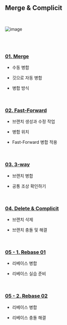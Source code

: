 <!-- 병합과 충돌-->

## Merge & Complicit

<br>

![image](https://backlog.com/git-tutorial/kr/img/post/stepup/capture_stepup2_7_1.png)

<br><br>

### [01. Merge](https://github.com/oss6team/assignment/blob/main/%EA%B5%90%EC%9E%AC%208%EC%9E%A5%20%EC%A0%95%EB%A6%AC/1.%20Merge.md)

- 수동 병합

- 깃으로 자동 병합

- 병합 방식

<br>

### [02. Fast-Forward](https://github.com/oss6team/assignment/blob/main/%EA%B5%90%EC%9E%AC%208%EC%9E%A5%20%EC%A0%95%EB%A6%AC/2.%20Fast-Forwad.md)

- 브랜치 생성과 수정 작업

- 병합 위치

- Fast-Forward 병합 적용

<br>

### [03. 3-way](https://github.com/oss6team/assignment/blob/main/%EA%B5%90%EC%9E%AC%208%EC%9E%A5%20%EC%A0%95%EB%A6%AC/3.%203-way.md)

- 브랜치 병합

- 공통 조상 확인하기

<br>

### [04. Delete & Complicit](https://github.com/oss6team/assignment/blob/main/%EA%B5%90%EC%9E%AC%208%EC%9E%A5%20%EC%A0%95%EB%A6%AC/4.%20Delete%26Complicit.md)

- 브랜치 삭제

- 브랜치 충돌 및 해결

<br>

### [05 - 1. Rebase 01](https://github.com/oss6team/assignment/blob/main/%EA%B5%90%EC%9E%AC%208%EC%9E%A5%20%EC%A0%95%EB%A6%AC/5-1.%20Rebase%2001.md)

- 리베이스 병합

- 리베이스 실습 준비

<br>

### [05 - 2. Rebase 02](https://github.com/oss6team/assignment/blob/main/%EA%B5%90%EC%9E%AC%208%EC%9E%A5%20%EC%A0%95%EB%A6%AC/5-2.%20Rebase%2002.md)

- 리베이스 병합

- 리베이스 충돌 해결
